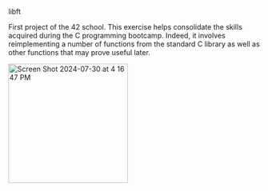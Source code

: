 libft

First project of the 42 school. This exercise helps consolidate the skills acquired during the C programming bootcamp. Indeed, it involves reimplementing a number of functions from the standard C library as well as other functions that may prove useful later.



<img width="239" alt="Screen Shot 2024-07-30 at 4 16 47 PM" src="https://github.com/user-attachments/assets/a8f8afec-6795-48b8-8162-0bc68782e793">
